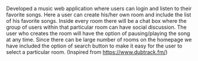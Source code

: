 Developed a music web application where users can login and listen to their favorite songs. Here a user can create his/her own room and include the list of his favorite songs. Inside every room there will be a chat box where the group of users within that particular room can have social discussion. The user who creates the room will have the option of pausing/playing the song at any time. Since there can be large number of rooms on the homepage we have included the option of search button to make it easy for the user to select a particular room. (Inspired from https://www.dubtrack.fm/)
